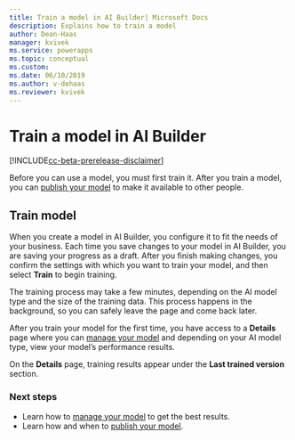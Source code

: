 ```yaml
---
title: Train a model in AI Builder| Microsoft Docs
description: Explains how to train a model
author: Dean-Haas
manager: kvivek
ms.service: powerapps
ms.topic: conceptual
ms.custom: 
ms.date: 06/10/2019
ms.author: v-dehaas
ms.reviewer: kvivek
---
```


# Train a model in AI Builder

[!INCLUDE[cc-beta-prerelease-disclaimer](./includes/cc-beta-prerelease-disclaimer.md)]


Before you can use a model, you must first train it. After you train a model, you can [publish your model](publish-model-ai-builder.md) to make it available to other people.

## Train model
When you create a model in AI Builder, you configure it to fit the needs of your business. Each time you save changes to your model in AI Builder, you are saving your progress as a draft. After you finish making changes, you confirm the settings with which you want to train your model, and then  select **Train** to begin training.

The training process may take a few minutes, depending on the AI model type and the size of the training data. This process happens in the background, so you can safely leave the page and come back later.

After you train your model for the first time, you have access to a **Details** page where you can [manage your model](manage-model-ai-builder.md) and depending on your AI model type, view your model’s performance results.

On the **Details** page,  training results appear under the **Last trained version** section.

### Next steps
- Learn how to [manage your model](manage-model-ai-builder.md) to get the best results.
- Learn how and when to [publish your model](publish-model-ai-builder.md).

